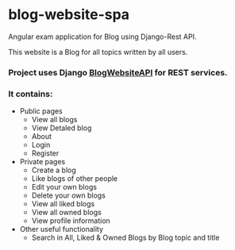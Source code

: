 # blog-website-spa
Angular exam application for Blog using Django-Rest API.

This website is a Blog for all topics written by all users.

### Project uses **Django** [BlogWebsiteAPI](https://github.com/antonarnaudov/BlogWebsiteAPI) for **REST** services.


### It contains:
  - Public pages
    - View all blogs
    - View Detaled blog
    - About
    - Login
    - Register
  - Private pages
    - Create a blog
    - Like blogs of other people
    - Edit your own blogs
    - Delete your own blogs
    - View all liked blogs
    - View all owned blogs
    - View profile information
  - Other useful functionality
    - Search in All, Liked & Owned Blogs by Blog topic and title
